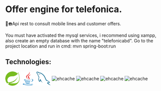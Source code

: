 # Offer engine for telefonica.
🌟☎️Api rest to consult mobile lines and customer offers.

You must have activated the mysql services, i recommend using xampp, also create an empty database with the name "telefonicabd".
Go to the project location and run in cmd: mvn spring-boot:run

## Technologies:

<div>  
  <img align="center" alt="spring" height="45" width="45" src="https://raw.githubusercontent.com/devicons/devicon/master/icons/spring/spring-original.svg">  
  <img align="center" alt="java" height="45" width="45" src="https://raw.githubusercontent.com/devicons/devicon/master/icons/java/java-original.svg">  
  <img align="center" alt="mysql" height="45" width="45" src="https://raw.githubusercontent.com/devicons/devicon/master/icons/mysql/mysql-original.svg">    
  <img align="center" alt="ehcache" height="45" width="45" src="https://www.instana.com/media/01_INSTANA_Ehcache.svg">     
  <img align="center" alt="ehcache" height="60" width="60" src="https://benjagarrido.com/wp-content/uploads/2015/08/apache_maven.png">     
  <img align="center" alt="ehcache" height="60" width="60" src="https://blog.camba.coop/wp-content/uploads/2018/07/swagger-eyecatch.png">  
  <img align="center" alt="ehcache" height="60" width="150" src="https://leanmind.es/images/min/lombok.png">     
</div>
